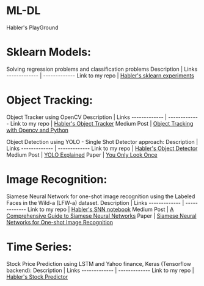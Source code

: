 # ML-DL
Habler's PlayGround

# Sklearn Models: #
Solving regression problems and classification problems
Description  | Links
------------- | -------------
Link to my repo  | [Habler's sklearn experiments](https://github.com/Habler-code/ML-scikit-learn)

# Object Tracking: #

Object Tracker using OpenCV
Description  | Links
------------- | -------------
Link to my repo  | [Habler's Object Tracker](https://github.com/Habler-code/ObjectTracking/tree/main)
Medium Post  | [Object Tracking with Opencv and Python](https://medium.com/@MrBam44/object-tracking-with-opencv-and-python-7db8b233fab6)

Object Detection using YOLO - Single Shot Detector approach:
Description  | Links
------------- | -------------
Link to my repo  | [Habler's Object Detector](https://github.com/Habler-code/YOLO5-Inference/tree/main)
Medium Post  | [YOLO Explained](https://medium.com/analytics-vidhya/yolo-explained-5b6f4564f31)
Paper | [You Only Look Once](https://www.cv-foundation.org/openaccess/content_cvpr_2016/html/Redmon_You_Only_Look_CVPR_2016_paper.html)

# Image Recognition:
Siamese Neural Network for one-shot image recognition using the Labeled Faces in the Wild-a (LFW-a) dataset.
Description  | Links
------------- | -------------
Link to my repo  | [Habler's SNN notebook](https://github.com/Habler-code/SiameseNeuralNetwork)
Medium Post  | [A Comprehensive Guide to Siamese Neural Networks](https://medium.com/@rinkinag24/a-comprehensive-guide-to-siamese-neural-networks-3358658c0513)
Paper | [Siamese Neural Networks for One-shot Image Recognition](https://www.cs.cmu.edu/~rsalakhu/papers/oneshot1.pdf)


# Time Series: #
Stock Price Prediction using LSTM and Yahoo finance, Keras (Tensorflow backend):
Description  | Links
------------- | -------------
Link to my repo  | [Habler's Stock Predictor](https://github.com/Habler-code/Stock_Predictor)

